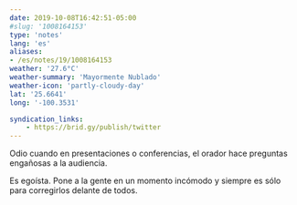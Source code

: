 ```yaml
---
date: 2019-10-08T16:42:51-05:00
#slug: '1008164153'
type: 'notes'
lang: 'es'
aliases:
- /es/notes/19/1008164153
weather: '27.6°C'
weather-summary: 'Mayormente Nublado'
weather-icon: 'partly-cloudy-day'
lat: '25.6641'
long: '-100.3531'

syndication_links:
    - https://brid.gy/publish/twitter
---
```

Odio cuando en presentaciones o conferencias, el orador hace preguntas engañosas a la audiencia.

Es egoísta. Pone a la gente en un momento incómodo y siempre es sólo para corregirlos delante de todos.
